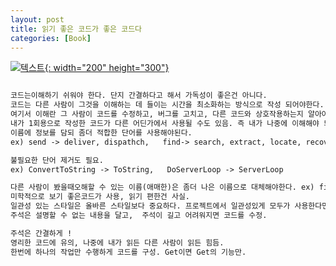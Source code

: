 ```yaml
---
layout: post
title: 읽기 좋은 코드가 좋은 코드다
categories: [Book]
---
```


[![텍스트](http://image.yes24.com/momo/TopCate178/MidCate10/17793676.jpg){: width="200" height="300"}](http://www.yes24.com/Product/Goods/6692314?Acode=101)

```markdown

코드는이해하기 쉬워야 한다. 단지 간결하다고 해서 가독성이 좋은건 아니다.
코드는 다른 사람이 그것을 이해하는 데 들이는 시간을 최소화하는 방식으로 작성 되어야한다.
여기서 이해란 그 사람이 코드를 수정하고, 버그를 고치고, 다른 코드와 상호작용하는지 알아야 한다는 의미.
내가 1회용으로 작성한 코드가 다른 어딘가에서 사용될 수도 있음. 즉 내가 나중에 이해해야 되는 상황이 올수도 있다는 의미.
이름에 정보를 담되 좀더 적합한 단어를 사용해야된다. 
ex) send -> deliver, dispathch,   find-> search, extract, locate, recover

불필요한 단어 제거도 필요. 
ex) ConvertToString -> ToString,   DoServerLoop -> ServerLoop 

다른 사람이 봤을때오해할 수 있는 이름(애매한)은 좀더 나은 이름으로 대체해야한다. ex) filter()가 제거인지 고르는것인지 
미학적으로 보기 좋은코드가 사용, 읽기 편한건 사실.
일관성 있는 스타일은 올바른 스타일보다 중요하다. 프로젝트에서 일관성있게 모두가 사용한다면 올바른 스타일보다 나을수 있음.
주석은 설명할 수 없는 내용을 달고,  주석이 길고 어려워지면 코드를 수정.

주석은 간결하게 !
영리한 코드에 유의, 나중에 내가 읽든 다른 사람이 읽든 힘듬.
한번에 하나의 작업만 수행하게 코드를 구성. Get이면 Get의 기능만.
```
